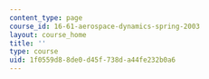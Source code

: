 ```yaml
---
content_type: page
course_id: 16-61-aerospace-dynamics-spring-2003
layout: course_home
title: ''
type: course
uid: 1f0559d8-8de0-d45f-738d-a44fe232b0a6
---
```

